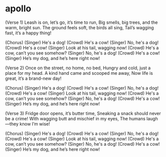 # apollo


(Verse 1)
Leash is on, let’s go, it’s time to run,
Big smells, big trees, and the warm, bright sun.
The ground feels soft, the birds all sing,
Tail’s wagging fast, it’s a happy thing!

(Chorus)
(Singer) He's a dog!
(Crowd) He's a cow!
(Singer) No, he's a dog!
(Crowd) He's a cow!
(Singer) Look at his tail, wagging now!
(Crowd) He's a cow, can’t you see somehow?
(Singer) No, he's a dog!
(Crowd) He's a cow!
(Singer) He’s my dog, and he’s here right now!

(Verse 2)
Once on the street, no home, no bed,
Hungry and cold, just a place for my head.
A kind hand came and scooped me away,
Now life is great, it’s a brand-new day!

(Chorus)
(Singer) He's a dog!
(Crowd) He's a cow!
(Singer) No, he's a dog!
(Crowd) He's a cow!
(Singer) Look at his tail, wagging now!
(Crowd) He's a cow, can’t you see somehow?
(Singer) No, he's a dog!
(Crowd) He's a cow!
(Singer) He’s my dog, and he’s here right now!

(Verse 3)
Fridge door opens, it’s butter time,
Sneaking a snack should never be a crime!
With wagging butt and mischief in my eyes,
The humans laugh—they know I’m wise!

(Chorus)
(Singer) He's a dog!
(Crowd) He's a cow!
(Singer) No, he's a dog!
(Crowd) He's a cow!
(Singer) Look at his tail, wagging now!
(Crowd) He's a cow, can’t you see somehow?
(Singer) No, he's a dog!
(Crowd) He's a cow!
(Singer) He’s my dog, and he’s here right now!
